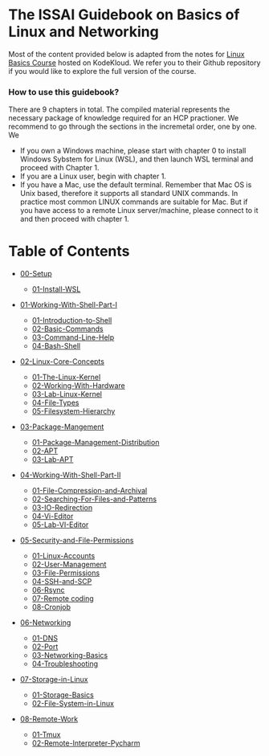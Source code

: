 # The ISSAI Guidebook on Basics of Linux and Networking

Most of the content provided below is adapted from the notes for [Linux Basics Course](https://github.com/kodekloudhub/linux-basics-course) hosted on KodeKloud. We refer you to their Github repository if you would like to explore the full version of the course.

### How to use this guidebook?
There are 9 chapters in total. The compiled material represents the necessary package of knowledge required for an HCP practioner. 
We recommend to go through the sections in the incremetal order, one by one. We

- If you own a Windows machine, please start with chapter 0 to install Windows Sybstem for Linux (WSL), and then launch WSL terminal and proceed with Chapter 1. 
- If you are a Linux user, begin with chapter 1. 
- If you have a Mac, use the default terminal. Remember that Mac OS is Unix based, therefore it supports all standard UNIX commands. In practice most common LINUX commands are suitable for Mac. But if you have access to a remote Linux server/machine, please connect to it and then proceed with chapter 1.

# Table of Contents

- [00-Setup](docs/00-Setup)
  
  - [01-Install-WSL](docs/00-Setup/01-WSL.md)

- [01-Working-With-Shell-Part-I](docs/01-Working-With-Shell-Part-I)

  - [01-Introduction-to-Shell](docs/01-Working-With-Shell-Part-I/01-Introduction-to-Shell.md)
  - [02-Basic-Commands](docs/01-Working-With-Shell-Part-I/02-Basic-Commands.md)
  - [03-Command-Line-Help](docs/01-Working-With-Shell-Part-I/03-Command-Line-Help.md)
  - [04-Bash-Shell](docs/01-Working-With-Shell-Part-I/04-Bash-Shell.md)

- [02-Linux-Core-Concepts](docs/02-Linux-Core-Concepts)

  - [01-The-Linux-Kernel](docs/02-Linux-Core-Concepts/01-The-Linux-Kernel.md)
  - [02-Working-With-Hardware](docs/02-Linux-Core-Concepts/02-Working-with-hardware.md)
  - [03-Lab-Linux-Kernel](docs/02-Linux-Core-Concepts/03-Lab-Linux-Kernel.md)
  - [04-File-Types](docs/02-Linux-Core-Concepts/04-File-Types.md)
  - [05-Filesystem-Hierarchy](docs/02-Linux-Core-Concepts/05-Filesystem-Hierarchy.md)
  
- [03-Package-Mangement](docs/03-Package-Mangement)

  - [01-Package-Management-Distribution](docs/03-Package-Mangement/01-Package-Management-Distribution.md)
  - [02-APT](docs/03-Package-Mangement/02-APT.md)
  - [03-Lab-APT](docs/03-Package-Mangement/03-Lab-APT.md)


- [04-Working-With-Shell-Part-II](docs/04-Working-With-Shell-Part-II)

  - [01-File-Compression-and-Archival](docs/04-Working-With-Shell-Part-II/01-File-Compression-and-Archival.md)
  - [02-Searching-For-Files-and-Patterns](docs/04-Working-With-Shell-Part-II/02-Searching-for-files-and-patterns.md)
  - [03-IO-Redirection](docs/04-Working-With-Shell-Part-II/03-IO-Redirection.md)
  - [04-Vi-Editor](docs/04-Working-With-Shell-Part-II/04-Vi-Editor.md)
  - [05-Lab-VI-Editor](docs/04-Working-With-Shell-Part-II/05-Lab-VI-Editor.md)

- [05-Security-and-File-Permissions](docs/05-Security-and-File-Permissions)

  - [01-Linux-Accounts](docs/05-Security-and-File-Permissions/01-Linux-Accounts.md)
  - [02-User-Management](docs/05-Security-and-File-Permissions/02-User-Management.md)
  - [03-File-Permissions](docs/05-Security-and-File-Permissions/03-File-Permissions.md)
  - [04-SSH-and-SCP](docs/05-Security-and-File-Permissions/04-SSH-and-SCP.md)
  - [06-Rsync](docs/05-Security-and-File-Permissions/05-Rsync.md)
  - [07-Remote coding](docs/05-Security-and-File-Permissions/05-Rsync.md)
  - [08-Cronjob](docs/05-Security-and-File-Permissions/06-Cronjob.md)
  

- [06-Networking](docs/06-Networking)

  - [01-DNS](docs/06-Networking/01-DNS.md)
  - [02-Port](docs/06-Networking/02-Port.md)
  - [03-Networking-Basics](docs/06-Networking/03-Networking-Basics.md)
  - [04-Troubleshooting](docs/06-Networking/04-Troubleshooting.md)

- [07-Storage-in-Linux](docs/07-Storage-in-Linux)

  - [01-Storage-Basics](docs/07-Storage-in-Linux/01-Storage-Basics.md)
  - [02-File-System-in-Linux](docs/07-Storage-in-Linux/02-File-System-in-Linux.md)
  
- [08-Remote-Work](docs/08-Remote-Work)
  - [01-Tmux](docs/08-Remote-Work/01-Tmux.md)
  - [02-Remote-Interpreter-Pycharm](02-Remote-Interpreter-Pycharm.md)

